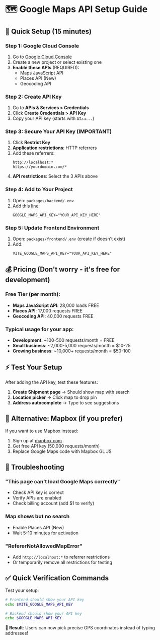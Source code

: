 # 🗺️ Google Maps API Setup Guide

## 🚀 Quick Setup (15 minutes)

### Step 1: Google Cloud Console
1. Go to [Google Cloud Console](https://console.cloud.google.com/)
2. Create a new project or select existing one
3. **Enable these APIs** (REQUIRED):
   - Maps JavaScript API
   - Places API (New)
   - Geocoding API

### Step 2: Create API Key
1. Go to **APIs & Services > Credentials**
2. Click **Create Credentials > API Key**
3. Copy your API key (starts with `AIza...`)

### Step 3: Secure Your API Key (IMPORTANT)
1. Click **Restrict Key** 
2. **Application restrictions**: HTTP referrers
3. Add these referrers:
   ```
   http://localhost:*
   https://yourdomain.com/*
   ```
4. **API restrictions**: Select the 3 APIs above

### Step 4: Add to Your Project
1. Open: `packages/backend/.env`
2. Add this line:
   ```
   GOOGLE_MAPS_API_KEY="YOUR_API_KEY_HERE"
   ```

### Step 5: Update Frontend Environment
1. Open: `packages/frontend/.env` (create if doesn't exist)
2. Add:
   ```
   VITE_GOOGLE_MAPS_API_KEY="YOUR_API_KEY_HERE"
   ```

## 💰 Pricing (Don't worry - it's free for development)

### Free Tier (per month):
- **Maps JavaScript API**: 28,000 loads FREE
- **Places API**: 17,000 requests FREE  
- **Geocoding API**: 40,000 requests FREE

### Typical usage for your app:
- **Development**: ~100-500 requests/month = FREE
- **Small business**: ~2,000-5,000 requests/month = $10-25
- **Growing business**: ~10,000+ requests/month = $50-100

## ⚡ Test Your Setup

After adding the API key, test these features:
1. **Create Shipment page** → Should show map with search
2. **Location picker** → Click map to drop pin
3. **Address autocomplete** → Type to see suggestions

## 🔧 Alternative: Mapbox (if you prefer)

If you want to use Mapbox instead:
1. Sign up at [mapbox.com](https://www.mapbox.com/)
2. Get free API key (50,000 requests/month)
3. Replace Google Maps code with Mapbox GL JS

## 🚨 Troubleshooting

### "This page can't load Google Maps correctly"
- Check API key is correct
- Verify APIs are enabled
- Check billing account (add $1 to verify)

### Map shows but no search
- Enable Places API (New)
- Wait 5-10 minutes for activation

### "RefererNotAllowedMapError"
- Add `http://localhost:*` to referrer restrictions
- Or temporarily remove all restrictions for testing

## ✅ Quick Verification Commands

Test your setup:
```bash
# Frontend should show your API key
echo $VITE_GOOGLE_MAPS_API_KEY

# Backend should show your API key  
echo $GOOGLE_MAPS_API_KEY
```

**🎯 Result**: Users can now pick precise GPS coordinates instead of typing addresses! 